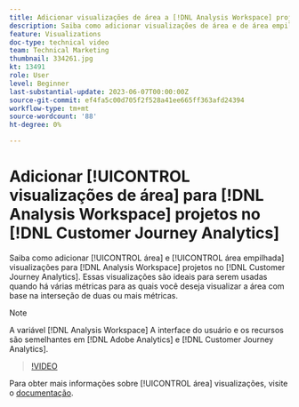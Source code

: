 ```yaml
---
title: Adicionar visualizações de área a [!DNL Analysis Workspace] projetos
description: Saiba como adicionar visualizações de área e de área empilhada a [!DNL Analysis Workspace] projetos no [!DNL Customer Journey Analytics].
feature: Visualizations
doc-type: technical video
team: Technical Marketing
thumbnail: 334261.jpg
kt: 13491
role: User
level: Beginner
last-substantial-update: 2023-06-07T00:00:00Z
source-git-commit: ef4fa5c00d705f2f528a41ee665ff363afd24394
workflow-type: tm+mt
source-wordcount: '88'
ht-degree: 0%

---
```


# Adicionar [!UICONTROL visualizações de área] para [!DNL Analysis Workspace] projetos no [!DNL Customer Journey Analytics]

Saiba como adicionar [!UICONTROL área] e [!UICONTROL área empilhada] visualizações para [!DNL Analysis Workspace] projetos no [!DNL Customer Journey Analytics]. Essas visualizações são ideais para serem usadas quando há várias métricas para as quais você deseja visualizar a área com base na interseção de duas ou mais métricas.

>[!NOTE]
>
>A variável [!DNL Analysis Workspace] A interface do usuário e os recursos são semelhantes em [!DNL Adobe Analytics] e [!DNL Customer Journey Analytics].

>[!VIDEO](https://video.tv.adobe.com/v/334261/?quality=12&learn=on)

Para obter mais informações sobre [!UICONTROL área] visualizações, visite o [documentação](https://experienceleague.adobe.com/docs/analytics-platform/using/cja-workspace/visualizations/area.html).
